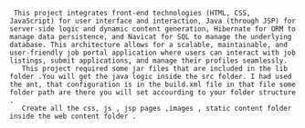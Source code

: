      This project integrates front-end technologies (HTML, CSS, JavaScript) for user interface and interaction, Java (through JSP) for server-side logic and dynamic content generation, Hibernate for ORM to manage data persistence, and Navicat for SQL to manage the underlying database. This architecture allows for a scalable, maintainable, and user-friendly job portal application where users can interact with job listings, submit applications, and manage their profiles seamlessly.
       This project required some jar files that are included in the lib folder .You will get the java logic inside the src folder. I had used the ant, that configuration is in the build.xml file in that file some folder path are there you will set accourding to your folder structure .
       Create all the css, js , jsp pages ,images , static content folder inside the web content folder .
